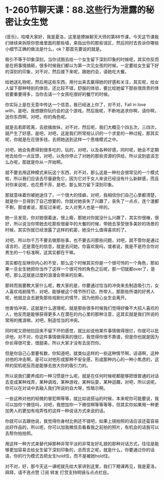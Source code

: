 # 1-260节聊天课：88.这些行为泄露的秘密让女生觉

(音乐)，哈喽大家好，我是夏洛，这里是撩妹聊天大师的第88节课，今天这节课我们继续来拆除你思维里面的那些墙，来指出你的那些误区，然后同时去告诉你哪些小细节正确的做法是什么，ok？那首先要说的就是。

吸引不等于印象深刻，当你试图去给一个女生留下深刻印象的时候呢，其实你反而是在把事情搞砸，很多时候我们都以为第一次见女孩的时候，一定要给女生留下好的深刻的印象，对不对，然后接下来呢，跟她约会，请她吃大餐。

给她送礼物呢，然后用这些东西，用付出来去赢得她的好感和关注，其实呢，给女人留下那种特别的体验，还比较不错，舒服的体验，要比给她留下那些很昂贵的体验要重要得多，当你去请一个女孩吃很好的餐厅的时候。

你实际上是在无意中传达一个信息，我已经迷上你了，对不对，Fall in love with，是吧，我想跟你玩约会的这个游戏，然后我呢，不断地追求你啊，请你啊，送你东西啊，对吧，你的角色呢。

就是去若即若离，去欲擒故纵，对不对，然后呢，我们大概见个四五次，三四次，就产生了好感，是吧，对吧，这是我们所常规认识的一个求爱的一种过程，那其实呢，你就是在花很多钱，去把她送到这样一个思维模式之中。

对吧，她会免费得到很多吃的，玩的，对吧，以及各种好感，同时呢，她会不定期地去给你一点反馈，对吧，以免你停止了对她的那些资源的供给，所以说到底该怎么办呢，那就是你从一开始啊。

就不要去用这种模式来玩这个东西，对不对，那么这是一种社会很常见的一个模式啦，所以我们应该去尽量避免它，因为它对于女人来说已经没有什么新鲜感，而且对你来说呢，也花费不菲，是吧，那么努力留下深刻印象。

那就意味着你被她迷住了，一个很大的怪癖，对吧，我相信你们自己心里都清楚，就是你一旦得到了自己想要的，你就对她丧失了兴趣了，丧失了一点点，连个渣都不剩，那或者说，那反过来呢，女人对男人也是一样的。

她一旦发现，你对她很着迷，很上瘾，那她对你就没什么兴趣了，其实你很棒，很好，所以说当你带她去吃那些很豪华的大餐的时候，带她去享受很多美妙的场景的时候，其实你就已经泄露了这样的机密，她没什么值得喜欢的了。

对吧，所以你千万不要去做那些事，也不要去问那些问题，对吧，就不管你是通过语言的，还是潜在的信息，就是去问她，你喜欢我吗，或者说，我是不是符合你对男生的一个标准啊，这其实都在干嘛。

其实都在反映你内心的不安，那么这个时候其实你是一个很可怜的一个角色，那如果一旦女生她把你当作了这样一个很可怜的角色之后呢，那一切就都over了，是吧，那么这就是过度的浪漫会带来的后果。

那转而我要教大家什么呢，教大家的是，你要通过恰当的冲突来去制造吸引力，女人喜欢戏剧情节，对吧，能够被这个情节所打动，所带入，那那些所谓的好男人呢，他就总会去避免那些戏剧化的情节，因为他担心女生会离开。

他害怕冲突，这就是什么道理呢，就是那些很多时候我们觉得好像不大招人喜欢的人，他反而是能够获得更多人在潜在的内心里的那种注意，这其实就是我们所说的常用的推浪嘛，对吧，制造恰当的冲突。

同时呢又把他拉回来不留下坏的感觉，就比如说他某件事情做得很烂，你就可以批评他，对不对，你这件事情做得真的很烂，我觉得你很不靠谱，但是你也就是因为你长得很可爱，很甜美，所以大家才没有去惩罚你。

但是你自己心里要有数，你知道吧，就类似这样的一些这种情节啊，话语啊，这种对他的冲击啊，是可以对他形成那种不安全感，形成那种内心的一种小焦虑的，这样的契机呢反而是能够去放大你的吸引力的。

所以说我们要养成的一种习惯是什么呢，就是在任何时候呢都能够把很普通的对话去变成某种戏弄，某种调戏，某种游戏，某种玩耍，某种逗趣，对吧，所以说呢，你可以在对话中去融入我们所说的自大呀，性暗示啊。

一些这种对他的轻微的冒犯啊等等，就比如说搭讪的时候，本来呢你可能要说，我可以加你个微信吗，对吧，我想加你一下微信啊等等等等，但其实你如果用一种更加男人的更加有戏弄性的这样一种说话方式来说的话。

你就可以去跟他说，我觉得你身材比例还不错吧，如果上镜拍照的话应该还蛮容易出好作品的，所以呢，你可以加我微信去看看我之前拍的照片，有机会的话我可以去帮你拍拍照。

用这样一种方式来替代掉那种非常平淡的非常友好礼貌的那种对话方式，往往是能够更加容易去给女生留下深刻印象的，总而言之呢，就是什么，你要通过你的话语，你的行为模式去把女生hold住，而不是被她hold住。

对不对，好，那今天这一课呢就先给大家讲到这里，我们下期课再见，我是夏洛，拜拜，请不吝点赞 订阅 转发 打赏支持明镜与点点栏目。

